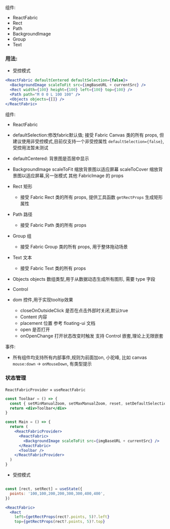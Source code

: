 组件:

- ReactFabric
- Rect
- Path
- BackgroundImage
- Group
- Text

### 用法:

- 受控模式

```jsx
<ReactFabric defaultCentered defaultSelection={false}>
  <BackgroundImage scaleToFit src={imgBaseURL + currentSrc} />
  <Rect width={100} height={100} left={100} top={100} />
  <Path path="M 0 0 L 100 100" />
  <Objects objects={[]} />
</ReactFabric>
```

组件:

- ReactFabric
- defaultSelection:修改fabric默认值; 接受 Fabric Canvas 类的所有 props, 但建议使用非受控模式,目前仅支持一个非受控属性 `defaultSelection={false}`,受控用法暂未测试
- defaultCentered: 背景图是否居中显示

- BackgroundImage
  scaleToFit 缩放背景图以适应屏幕
  scaleToCover 缩放背景图以适应屏幕,另一张模式
  其他 FabricImage 的 props

- Rect 矩形

  - 接受 Fabric Rect 类的所有 props, 提供工具函数 `getRectProps` 生成矩形属性

- Path 路径

  - 接受 Fabric Path 类的所有 props

- Group 组

  - 接受 Fabric Group 类的所有 props, 用于整体拖动场景

- Text 文本

  - 接受 Fabric Text 类的所有 props

- Objects
  objects 数组类型,用于从数据动态生成所有图形, 需要 type 字段

- Control
- dom 控件,用于实现tooltip效果
  - closeOnOutsideClick 是否在点击外部时关闭,默认true
  - Content 内容
  - placement 位置 参考 floating-ui 文档
  - open 是否打开
  - onOpenChange 打开状态改变时触发
    支持 Control 嵌套,理论上无限嵌套

事件:

- 所有组件均支持所有内部事件,规则为前面加on, 小驼峰, 比如 canvas `mouse:down` -> `onMouseDown`, 有类型提示

### 状态管理

`ReactFabricProvider` + `useReactFabric`

```jsx
const Toolbar = () => {
  const { setMinManualZoom, setMaxManualZoom, reset, setDefaultSelection, canvas } = useReactFabric()
  return <div>Toolbar</div>
}

const Main = () => {
  return (
    <ReactFabricProvider>
      <ReactFabric>
        <BackgroundImage scaleToFit src={imgBaseURL + currentSrc} />
      </ReactFabric>
      <Toolbar />
    </ReactFabricProvider>
  )
}
```

- 受控模式

```jsx

const [rect, setRect] = useState({
  points: '100,100,200,200,300,300,400,400',
})

<ReactFabric>
  <Rect
    left={getRectProps(rect?.points, 5)?.left}
    top={getRectProps(rect?.points, 5)?.top}

```

